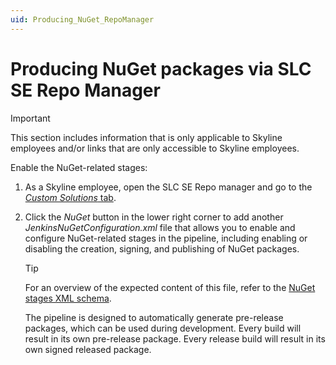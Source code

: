 ```yaml
---
uid: Producing_NuGet_RepoManager
---
```


# Producing NuGet packages via SLC SE Repo Manager

> [!IMPORTANT]
> This section includes information that is only applicable to Skyline employees and/or links that are only accessible to Skyline employees.

Enable the NuGet-related stages:

1. As a Skyline employee, open the SLC SE Repo manager and go to the [*Custom Solutions* tab](xref:Repository_types#custom-solutions).

1. Click the *NuGet* button in the lower right corner to add another *JenkinsNuGetConfiguration.xml* file that allows you to enable and configure NuGet-related stages in the pipeline, including enabling or disabling the creation, signing, and publishing of NuGet packages.

   > [!TIP]
   > For an overview of the expected content of this file, refer to the [NuGet stages XML schema](xref:SchemaNuGetStagesConfig).

   The pipeline is designed to automatically generate pre-release packages, which can be used during development. Every build will result in its own pre-release package. Every release build will result in its own signed released package.
